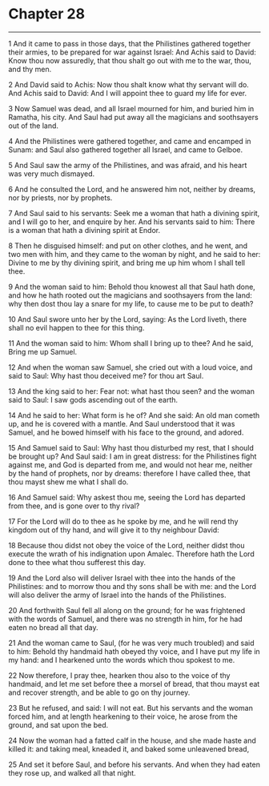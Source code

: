 # Chapter 28

***

1 And it came to pass in those days, that the Philistines gathered together their armies, to be prepared for war against Israel: And Achis said to David: Know thou now assuredly, that thou shalt go out with me to the war, thou, and thy men.

2 And David said to Achis: Now thou shalt know what thy servant will do. And Achis said to David: And I will appoint thee to guard my life for ever.

3 Now Samuel was dead, and all Israel mourned for him, and buried him in Ramatha, his city. And Saul had put away all the magicians and soothsayers out of the land.

4 And the Philistines were gathered together, and came and encamped in Sunam: and Saul also gathered together all Israel, and came to Gelboe.

5 And Saul saw the army of the Philistines, and was afraid, and his heart was very much dismayed.

6 And he consulted the Lord, and he answered him not, neither by dreams, nor by priests, nor by prophets.

7 And Saul said to his servants: Seek me a woman that hath a divining spirit, and I will go to her, and enquire by her. And his servants said to him: There is a woman that hath a divining spirit at Endor.

8 Then he disguised himself: and put on other clothes, and he went, and two men with him, and they came to the woman by night, and he said to her: Divine to me by thy divining spirit, and bring me up him whom I shall tell thee.

9 And the woman said to him: Behold thou knowest all that Saul hath done, and how he hath rooted out the magicians and soothsayers from the land: why then dost thou lay a snare for my life, to cause me to be put to death?

10 And Saul swore unto her by the Lord, saying: As the Lord liveth, there shall no evil happen to thee for this thing.

11 And the woman said to him: Whom shall I bring up to thee? And he said, Bring me up Samuel.

12 And when the woman saw Samuel, she cried out with a loud voice, and said to Saul: Why hast thou deceived me? for thou art Saul.

13 And the king said to her: Fear not: what hast thou seen? and the woman said to Saul: I saw gods ascending out of the earth.

14 And he said to her: What form is he of? And she said: An old man cometh up, and he is covered with a mantle. And Saul understood that it was Samuel, and he bowed himself with his face to the ground, and adored.

15 And Samuel said to Saul: Why hast thou disturbed my rest, that I should be brought up? And Saul said: I am in great distress: for the Philistines fight against me, and God is departed from me, and would not hear me, neither by the hand of prophets, nor by dreams: therefore I have called thee, that thou mayst shew me what I shall do.

16 And Samuel said: Why askest thou me, seeing the Lord has departed from thee, and is gone over to thy rival?

17 For the Lord will do to thee as he spoke by me, and he will rend thy kingdom out of thy hand, and will give it to thy neighbour David:

18 Because thou didst not obey the voice of the Lord, neither didst thou execute the wrath of his indignation upon Amalec. Therefore hath the Lord done to thee what thou sufferest this day.

19 And the Lord also will deliver Israel with thee into the hands of the Philistines: and to morrow thou and thy sons shall be with me: and the Lord will also deliver the army of Israel into the hands of the Philistines.

20 And forthwith Saul fell all along on the ground; for he was frightened with the words of Samuel, and there was no strength in him, for he had eaten no bread all that day.

21 And the woman came to Saul, (for he was very much troubled) and said to him: Behold thy handmaid hath obeyed thy voice, and I have put my life in my hand: and I hearkened unto the words which thou spokest to me.

22 Now therefore, I pray thee, hearken thou also to the voice of thy handmaid, and let me set before thee a morsel of bread, that thou mayst eat and recover strength, and be able to go on thy journey.

23 But he refused, and said: I will not eat. But his servants and the woman forced him, and at length hearkening to their voice, he arose from the ground, and sat upon the bed.

24 Now the woman had a fatted calf in the house, and she made haste and killed it: and taking meal, kneaded it, and baked some unleavened bread,

25 And set it before Saul, and before his servants. And when they had eaten they rose up, and walked all that night.


